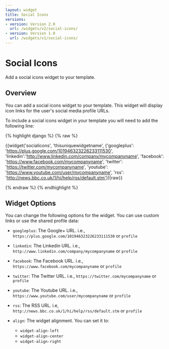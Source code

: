 ```yaml
---
layout: widget
title: Social Icons
versions:
- version: Version 2.0
  url: /widgets/v2/social-icons/
- version: Version 1.0
  url: /widgets/v1/social-icons/
---
```


# Social Icons

Add a social icons widget to your template.

## Overview

You can add a social icons widget to your template. This widget will display icon links for the user's social media profile URLs.

To include a social icons widget in your template you will need to add the following line:

{% highlight django %}
{% raw %}

  {{widget('socialicons', 'thisuniquewidgetname', {'googleplus': 'https://plus.google.com/101946323226233111530', 'linkedin':'http://www.linkedin.com/company/mycompanyname', 'facebook': 'https://www.facebook.com/mycompanyname', 'twitter': 'https://twitter.com/mycompanyname', 'youtube': 'https://www.youtube.com/user/mycompanyname', 'rss': 'http://news.bbc.co.uk/1/hi/help/rss/default.stm'})|raw}}

{% endraw %}
{% endhighlight %}

## Widget Options

You can change the following options for the widget. You can use custom links or use the shared profile data: 

* ```googleplus```: The Google+ URL. i.e., ```https://plus.google.com/101946323226233111530``` or ```profile```

* ```linkedin```: The Linkedin URL. i.e., ```http://www.linkedin.com/company/mycompanyname``` or ```profile```

* ```facebook```: The Facebook URL. i.e., ```https://www.facebook.com/mycompanyname``` or ```profile```

* ```twitter```: The Twitter URL. i.e., ```https://twitter.com/mycompanyname``` or ```profile```

* ```youtube```: The Youtube URL. i.e., ```https://www.youtube.com/user/mycompanyname``` or ```profile```

* ```rss```: The RSS URL. i.e, ```http://news.bbc.co.uk/1/hi/help/rss/default.stm``` or ```profile```

* ```align```: The widget alignment. You can set it to:
  * ```widget-align-left```
  * ```widget-align-center```
  * ```widget-align-right```

